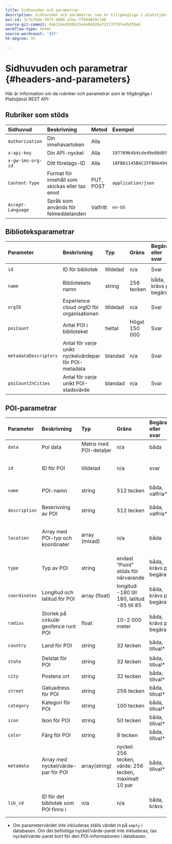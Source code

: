 ```yaml
---
title: Sidhuvuden och parametrar
description: Sidhuvuden och parametrar som är tillgängliga i platstjänstens REST-API:er.
exl-id: 3c7e76de-f0ff-4966-a3ec-7f64d819c140
source-git-commit: 4ab15ded930b31e4e06920af31f37fdfe45df8eb
workflow-type: tm+mt
source-wordcount: '357'
ht-degree: 3%

---
```


# Sidhuvuden och parametrar {#headers-and-parameters}

Här är information om de rubriker och parametrar som är tillgängliga i Platstjänst REST API:

## Rubriker som stöds

| Sidhuvud | Beskrivning | Metod | Exempel |
| :--- | :--- | :--- | :--- |
| `Authorization` | Din innehavartoken | Alla |  |
| `x-api-key` | Din API-nyckel | Alla | `19776964b4cde49e08d8f62e5824f777b` |
| `x-gw-ims-org-id` | Ditt företags-ID | Alla | `18FB61145BAC2FFB0A494777@AdobeOrg` |
| `Content-Type` | Format för innehåll som skickas eller tas emot | PUT, POST | `application/json` |
| `Accept-Language` | Språk som används för felmeddelanden | Valfritt | `en-US` |

## Biblioteksparametrar

| Parameter | Beskrivning | Typ | Gräns | Begäran eller svar | Exempel |
| :--- | :--- | :--- | :--- | :--- | :--- |
| `id` | ID för bibliotek | tilldelad | n/a | Svar | `"id": "b2488788-2d2a-462b-b1a2-305272777dda"` |
| `name` | Bibliotekets namn | string | 256 tecken | båda, krävs på begäran | `"name": "Amazing Places"` |
| `orgID` | Experience cloud orgID för organisationen | tilldelad | n/a | Svar | `"orgID": "777F20F55BACA09E0A495D8F@AdobeOrg"` |
| `poiCount` | Antal POI i biblioteket | heltal | Högst 150 000 | Svar | `"poiCount": 25149` |
| `metadataDescriptors` | Antal för varje unikt nyckelvärdepar för POI-metadata | blandad | n/a | Svar |  |
| `poiCountInCities` | Antal för varje unikt POI-stadsvärde | blandad | n/a | Svar |  |

## POI-parametrar

| Parameter | Beskrivning | Typ | Gräns | Begäran eller svar | Exempel |
| :--- | :--- | :--- | :--- | :--- | :--- |
| `data` | Poi data | Matris med POI-detaljer | n/a | båda |  |
| `id` | ID för POI | tilldelad | n/a | svar | `"id": "1455462b-7f9c-4220-9f42-5bbce777a0d1"` |
| `name` | POI-namn | string | 512 tecken | båda, valfria\* | `"name": "My Favorite Place"` |
| `description` | Beskrivning av POI | string | 512 tecken | båda, valfria\* | `"description": "This is a very good place."` |
| `location` | Array med POI-typ och koordinater | array (mixad) | n/a | båda | `"location": {"type": "Point", "coordinates": [-122.201007, 37.604713]` |
| `type` | Typ av POI | string | endast &quot;Point&quot; stöds för närvarande | båda, krävs på begäran | `"type": "Point"` |
| `coordinates` | Longitud och latitud för POI | array (float) | longitud: -180 till 180, latitud -85 till 85 | båda, krävs på begäran | `"coordinates": [-122.201007, 37.604713]` |
| `radius` | Storlek på cirkulär geofence runt POI | float | 10-2 000 meter | båda, krävs på begäran | `"radius": 100` |
| `country` | Land för POI | string | 32 tecken | båda, tillval* | `"country": "United States"` |
| `state` | Delstat för POI | string | 32 tecken | båda, tillval* | `"state": "California"` |
| `city` | Postens ort | string | 32 tecken | båda, tillval* | `"city": "San Jose"` |
| `street` | Gatuadress för POI | string | 256 tecken | båda, tillval* | `"street": "122 Woz Way"` |
| `category` | Kategori för POI | string | 100 tecken | båda, tillval* | `"category": "cafe"` |
| `icon` | Ikon för POI | string | 50 tecken | båda, tillval* | `"icon": "star"` |
| `color` | Färg för POI | string | 8 tecken | båda, tillval* | `"color": "blue"` |
| `metadata` | Array med nyckel/värde-par för POI | array(string) | nyckel: 256 tecken, värde: 256 tecken, maximalt 10 par | båda, tillval* | `"metadata": {"region": "Equator"}` |
| `lib_id` | ID för det bibliotek som POI finns i | n/a | n/a | båda, krävs | `"lib_id": "ac7a0b25-c6c2-43ba-bbc6-2b1777b80fe9"` |

* Om parametervärdet inte inkluderas ställs värdet in på `empty` i databasen. Om det befintliga nyckel/värde-paret inte inkluderas, tas nyckel/värde-paret bort för den POI-informationen i databasen.
